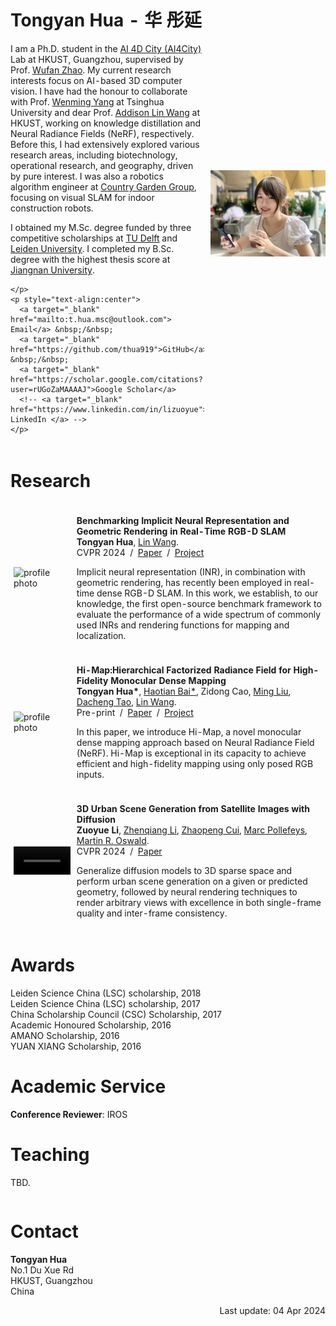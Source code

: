 <table style="width:100%;border:0px;border-spacing:0px;border-collapse:separate;margin-right:auto;margin-left:auto;">
<tbody>
<tr style="padding:0px">
  <td style="padding:1% 1% 1% 0%;width:62%;vertical-align:middle">
    <h1>
      Tongyan Hua - 华 彤延
    </h1>
    <p>
      <!-- <a target="_blank" href=""></a>-->
      I am a Ph.D. student in the <a target="_blank" href="https://wufan-zhao.github.io/group/">AI 4D City (AI4City)</a> Lab
      at HKUST, Guangzhou, supervised by Prof. <a target="_blank" href="https://scholar.google.com/citations?user=SE267o4AAAAJ">Wufan Zhao</a>. 
      My current research interests focus on AI-based 3D computer vision. I have had the honour to collaborate with Prof. 
      <a target="_blank" href="https://scholar.google.com/citations?user=vsE4nKcAAAAJ&hl=zh-CN">Wenming Yang</a> at Tsinghua University and dear Prof. <a target="_blank" href="https://scholar.google.com/citations?user=SReb2csAAAAJ&hl=en">Addison Lin Wang</a> at HKUST, working on knowledge distillation and Neural Radiance Fields (NeRF), respectively. Before this, I had extensively explored various research areas, including biotechnology, operational research, and geography, driven by pure interest. I was also a robotics algorithm engineer at 
      <a target="_blank" href="https://en.bgy.com.cn/en/products/construction">Country Garden Group</a>, focusing on visual SLAM for indoor construction robots. 
    </p>
    <p>
I obtained my M.Sc. degree funded by three competitive scholarships at 
<a target="_blank" href="https://www.tudelft.nl/en/">TU Delft</a> and 
<a target="_blank" href="https://www.universiteitleiden.nl/en">Leiden University</a>. 
I completed my B.Sc. degree with the highest thesis score at 
<a target="_blank" href="https://english.jiangnan.edu.cn/">Jiangnan University</a>.

    </p>   
    <p style="text-align:center">
      <a target="_blank" href="mailto:t.hua.msc@outlook.com"> Email</a> &nbsp;/&nbsp;
      <a target="_blank" href="https://github.com/thua919">GitHub</a> &nbsp;/&nbsp;
      <a target="_blank" href="https://scholar.google.com/citations?user=rUGoZaMAAAAJ">Google Scholar</a>
      <!-- <a target="_blank" href="https://www.linkedin.com/in/lizuoyue"> LinkedIn </a> -->
    </p>
  </td>
  <td style="padding:2% 0% 1% 1%;width:38%;max-width:38%">
    <img style="width:100%;max-width:100%" alt="profile photo" src="fig/me_img.jpg">
  </td>
</tr>
</tbody>
</table>


<h1>Research</h1>
<table style="width:100%;border:0px;border-spacing:0px;border-collapse:separate;margin-right:auto;margin-left:auto;">
<tbody>


<tr>
  <td style="padding:1%;width:20%;max-width:20%;vertical-align:middle">
    <img style="width:100%;max-width:100%" alt="profile photo" src="fig/cvpr24.png">
  </td>
  <td style="padding:1%;width:80%;max-width:80%">
    <p>
      <strong>Benchmarking Implicit Neural Representation and Geometric Rendering in Real-Time RGB-D SLAM</strong>
      <br>
        <strong>Tongyan Hua</strong>, 
        <a target="_blank" href="https://vlislab22.github.io/vlislab/linwang.html">Lin Wang</a>.
      <br>
      CVPR 2024 &nbsp;/&nbsp; 
      <a target="_blank" href="https://arxiv.org/abs/2403.19473">Paper</a> &nbsp;/&nbsp; 
      <a target="_blank" href="https://vlis2022.github.io/nerf-slam-benchmark/">Project</a> 
    </p>
    <p>
      Implicit neural representation (INR), in combination with geometric rendering, has recently been employed in real-time dense RGB-D SLAM. In this work, we establish, to our knowledge, the first open-source benchmark framework to evaluate the performance of a wide spectrum of commonly used INRs and rendering functions for mapping and localization. 
    </p>
  </td>
</tr>

<tr>
  <td style="padding:1%;width:20%;max-width:20%;vertical-align:middle">
    <img style="width:100%;max-width:100%" alt="profile photo" src="assets/square_placeholder.jpg">
  </td>
  <td style="padding:1%;width:80%;max-width:80%">
    <p>
      <strong>
        Hi-Map:Hierarchical Factorized Radiance Field for High-Fidelity Monocular Dense Mapping
      </strong>
      <br>
        <strong>Tongyan Hua*</strong>, 
        <a target="_blank" href="https://hbai98.github.io/">Haotian Bai*</a>, 
        Zidong Cao, 
        <a target="_blank" href="https://ram-lab.com/people/">Ming Liu</a>,
      <a target="_blank" href="https://dr.ntu.edu.sg/cris/rp/rp02343">Dacheng Tao</a>,
        <a target="_blank" href="https://vlislab22.github.io/vlislab/linwang.html">Lin Wang</a>.
      <br>
      Pre-print &nbsp;/&nbsp; 
      <a target="_blank" href="https://arxiv.org/abs/2401.03203">Paper</a> &nbsp;/&nbsp; 
      <a target="_blank" href="https://vlis2022.github.io/fmap/">Project</a> 
    </p>
    <p>
      In this paper, we introduce Hi-Map, a novel monocular dense mapping approach based on Neural Radiance Field (NeRF). Hi-Map is exceptional in its capacity to achieve efficient and high-fidelity mapping using only posed RGB inputs. 
    </p>
  </td>
</tr>



<tr onmouseout="sat2scene_stop()" onmouseover="sat2scene_start()">
  <td style="padding:1%;width:20%;max-width:20%;line-height:0;vertical-align:middle">
    <video id="sat2scene_video" style="width:100%;max-width:100%;left:5%;opacity:1" muted loop>
      <source src="assets/sat2scene.mp4" type="video/mp4">Your browser does not support the video tag.
    </video>
    <script type="text/javascript">
      function sat2scene_start() {
        document.getElementById("sat2scene_video").play();
      }
      function sat2scene_stop() {
        document.getElementById("sat2scene_video").pause();
      }
    </script>
  </td>
  <td style="padding:1%;width:80%;max-width:80%">
    <p>
      <strong>3D Urban Scene Generation from Satellite Images with Diffusion</strong>
      <br>
        <strong>Zuoyue Li</strong>, 
        <a target="_blank" href="https://www.linkedin.com/in/zhenqiangli">Zhenqiang Li</a>, 
        <a target="_blank" href="https://zhpcui.github.io">Zhaopeng Cui</a>, 
        <a target="_blank" href="https://people.inf.ethz.ch/marc.pollefeys">Marc Pollefeys</a>, 
        <a target="_blank" href="https://people.inf.ethz.ch/moswald">Martin R. Oswald</a>. 
      <br>
      CVPR 2024 &nbsp;/&nbsp; 
      <a target="_blank" href="https://arxiv.org/abs/2401.10786">Paper</a>
    </p>
    <p>
      Generalize diffusion models to 3D sparse space and perform urban scene generation on a given or predicted geometry, followed by neural rendering techniques to render arbitrary views with excellence in both single-frame quality and inter-frame consistency.
    </p>
  </td>
</tr>


</tbody>
</table>


<h1>Awards</h1>
<p>
<!-- <a target="_blank" href="https://www.datascience.ch/phd-fellows">Swiss Data Science Center (SDSC) Fellowship</a>, 2019 -->
Leiden Science China (LSC) scholarship, 2018
<br>
Leiden Science China (LSC) scholarship, 2017
<br>
China Scholarship Council (CSC) Scholarship, 2017
<br>
Academic Honoured Scholarship, 2016
<br>
AMANO Scholarship, 2016
<br>
YUAN XIANG Scholarship, 2016
</p>


<h1>Academic Service</h1>
<p>
<strong>Conference Reviewer</strong>: IROS
<!-- <br> -->
<!-- <strong>Journal Reviewer</strong>: TPAMI, TGRS. -->
</p>

<h1>Teaching</h1>

<table style="width:100%;border:0px;border-spacing:0px;border-collapse:separate;margin-right:auto;margin-left:auto;">
<tbody>

<!-- <tr style="padding:0px">
  <td style="padding:0%;width:85%;vertical-align:middle">
    Teaching Assistant, <a target="_blank" href="https://www.vvz.ethz.ch/Vorlesungsverzeichnis/lerneinheit.view?lerneinheitId=178454&semkez=2024S&lang=en">252-0579-00L 3D Vision</a>, ETH Zürich
  </td>
  <td style="padding:0%;width:15%;max-width:15%;text-align:right">
    Spring 2024
  </td>
</tr> -->

TBD.

</tbody>
</table>


<h1>Contact</h1>
<p>
<strong>Tongyan Hua</strong><br>
No.1 Du Xue Rd<br>
HKUST, Guangzhou<br>
China
</p>

<p align="right">Last update: 04 Apr 2024</p>

<script type="text/javascript">
  function setOpacity(elmId, targetOpacity, stepSize, stepTimeMs) {
    var elm = document.getElementById(elmId);
    var currentOpacity = parseFloat(elm.style.opacity);
    var numSteps = Math.ceil(Math.abs(targetOpacity - currentOpacity) / stepSize);
    stepSize = Math.abs(stepSize);
    if (targetOpacity < currentOpacity) {
      stepSize = -stepSize;
    }
    var i = 0;
    var k = window.setInterval(function() {
      if (i < (numSteps - 1)) {
        i++;
        elm.style.opacity = currentOpacity + i * stepSize;
      } else {
        elm.style.opacity = targetOpacity;
        clearInterval(k);
      }
    }, stepTimeMs);
  };
</script>
